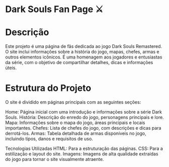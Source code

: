 # Dark Souls Fan Page ⚔️

# Descrição
Este projeto é uma página de fãs dedicada ao jogo Dark Souls Remastered. O site inclui informações sobre a história do jogo, mapas, chefes, armas e outros elementos icônicos. É uma homenagem aos jogadores e entusiastas da série, com o objetivo de compartilhar detalhes, dicas e informações úteis.

# Estrutura do Projeto
O site é dividido em páginas principais com as seguintes seções:

Home: Página inicial com uma introdução e informações sobre a série Dark Souls.
História: Descrição do enredo do jogo, personagens principais e lore.
Mapa: Informações sobre o mapa do jogo, áreas principais e locais importantes.
Chefes: Lista de chefes do jogo, com descrições e dicas para derrotá-los.
Armas: Tabela detalhada de armas disponíveis no jogo, incluindo tipos, danos e requisitos de uso.

Tecnologias Utilizadas
HTML: Para a estruturação das páginas.
CSS: Para a estilização e layout do site.
Imagens: Imagens de alta qualidade extraídas do jogo para tornar o site visualmente atraente.
